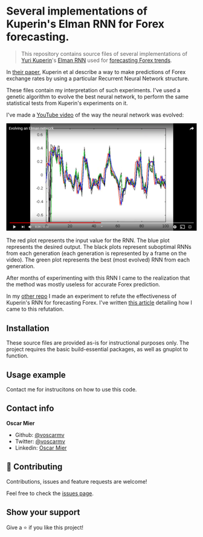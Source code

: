 # Several implementations of Kuperin's Elman RNN for Forex forecasting.

> This repository contains source files of several implementations of [Yuri Kuperin](https://artesliberales.spbu.ru/en/faculty/personalii/kuperin)'s [Elman RNN](https://en.wikipedia.org/wiki/Recurrent_neural_network#Elman_networks_and_Jordan_networks) used for [forecasting Forex trends](https://arxiv.org/abs/cond-mat/0304469). 

In [their paper](https://arxiv.org/abs/cond-mat/0304469), Kuperin et al describe a way to make predictions of Forex exchange rates by using a particular Recurrent Neural Network structure.

These files contain my interpretation of such experiments. I've used a genetic algorithm to evolve the best neural network, to perform the same statistical tests from Kuperin's experiments on it.

I've made a [YouTube video](https://www.youtube.com/watch?v=Yz1NYskvFg0) of the way the neural network was evolved:

[![](header.png)](https://www.youtube.com/watch?v=Yz1NYskvFg0)

The red plot represents the input value for the RNN. The blue plot represents the desired output. The black plots represent suboptimal RNNs from each generation (each generation is represented by a frame on the video). The green plot represents the best (most evolved) RNN from each generation.

After months of experimenting with this RNN I came to the realization that the method was mostly useless for accurate Forex prediction.

In my [other repo](https://github.com/voscarmv/kuperin_forex_srn) I made an experiment to refute the effectiveness of Kuperin's RNN for forecasting Forex. I've written [this article](https://docs.google.com/document/d/1PE2vJcHmYtQNk5GS110QhNYIVHj6k80hiZdO12mv11w/pub) detailing how I came to this refutation.

## Installation

These source files are provided as-is for instructional purposes only. The project requires the basic build-essential packages, as well as gnuplot to function.

## Usage example

Contact me for instrucitons on how to use this code.

## Contact info

**Oscar Mier**
- Github: [@voscarmv](https://github.com/voscarmv)
- Twitter: [@voscarmv](https://twitter.com/voscarmv)
- Linkedin: [Oscar Mier](https://www.linkedin.com/in/oscar-mier-072984196/) 

## 🤝 Contributing

Contributions, issues and feature requests are welcome!

Feel free to check the [issues page](../../issues/).

## Show your support

Give a ⭐️ if you like this project!
